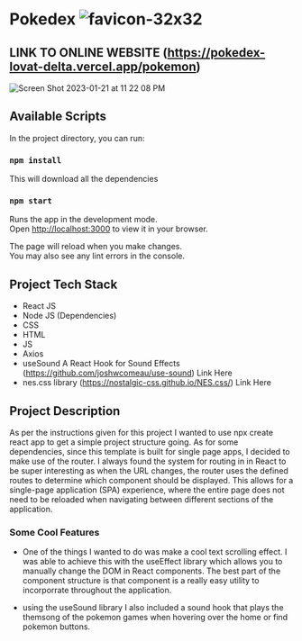 # Pokedex ![favicon-32x32](https://user-images.githubusercontent.com/86436938/213903415-b4c46084-eba4-4b23-93c3-05d86805e46f.png)

## LINK TO ONLINE WEBSITE (https://pokedex-lovat-delta.vercel.app/pokemon)

![Screen Shot 2023-01-21 at 11 22 08 PM](https://user-images.githubusercontent.com/86436938/213903457-8f190731-dd07-49ad-bcfc-64d565b4f660.png)


## Available Scripts

In the project directory, you can run:

### `npm install`

This will download all the dependencies

### `npm start`

Runs the app in the development mode.\
Open [http://localhost:3000](http://localhost:3000) to view it in your browser.

The page will reload when you make changes.\
You may also see any lint errors in the console.


## Project Tech Stack
- React JS
- Node JS (Dependencies)
- CSS
- HTML
- JS
- Axios
- useSound A React Hook for Sound Effects (https://github.com/joshwcomeau/use-sound) Link Here
- nes.css library (https://nostalgic-css.github.io/NES.css/) Link Here

## Project Description
As per the instructions given for this project I wanted to use npx create react app to get a simple project structure going. As for some dependencies, since this template is built for single page apps, I decided to make use of the router. I always found the system for routing in in React to be super interesting as when the URL changes, the router uses the defined routes to determine which component should be displayed. This allows for a single-page application (SPA) experience, where the entire page does not need to be reloaded when navigating between different sections of the application. 

### Some Cool Features
- One of the things I wanted to do was make a cool text scrolling effect. I was able to achieve this with the useEffect library which allows you to manually change the DOM in React components. The best part of the component structure is that component is a really easy utility to incorporrate throughout the application.

- using the useSound  library I also included a sound hook that plays the themsong of the pokemon games when hovering over the home or find pokemon buttons. 

